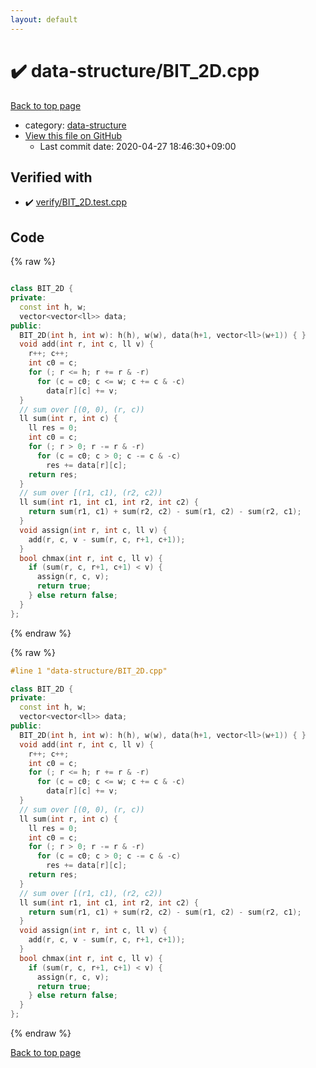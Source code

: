 ```yaml
---
layout: default
---
```


<!-- mathjax config similar to math.stackexchange -->
<script type="text/javascript" async
  src="https://cdnjs.cloudflare.com/ajax/libs/mathjax/2.7.5/MathJax.js?config=TeX-MML-AM_CHTML">
</script>
<script type="text/x-mathjax-config">
  MathJax.Hub.Config({
    TeX: { equationNumbers: { autoNumber: "AMS" }},
    tex2jax: {
      inlineMath: [ ['$','$'] ],
      processEscapes: true
    },
    "HTML-CSS": { matchFontHeight: false },
    displayAlign: "left",
    displayIndent: "2em"
  });
</script>

<script type="text/javascript" src="https://cdnjs.cloudflare.com/ajax/libs/jquery/3.4.1/jquery.min.js"></script>
<script src="https://cdn.jsdelivr.net/npm/jquery-balloon-js@1.1.2/jquery.balloon.min.js" integrity="sha256-ZEYs9VrgAeNuPvs15E39OsyOJaIkXEEt10fzxJ20+2I=" crossorigin="anonymous"></script>
<script type="text/javascript" src="../../assets/js/copy-button.js"></script>
<link rel="stylesheet" href="../../assets/css/copy-button.css" />


# :heavy_check_mark: data-structure/BIT_2D.cpp

<a href="../../index.html">Back to top page</a>

* category: <a href="../../index.html#36397fe12f935090ad150c6ce0c258d4">data-structure</a>
* <a href="{{ site.github.repository_url }}/blob/master/data-structure/BIT_2D.cpp">View this file on GitHub</a>
    - Last commit date: 2020-04-27 18:46:30+09:00




## Verified with

* :heavy_check_mark: <a href="../../verify/verify/BIT_2D.test.cpp.html">verify/BIT_2D.test.cpp</a>


## Code

<a id="unbundled"></a>
{% raw %}
```cpp

class BIT_2D {
private:
  const int h, w;
  vector<vector<ll>> data;
public:
  BIT_2D(int h, int w): h(h), w(w), data(h+1, vector<ll>(w+1)) { }
  void add(int r, int c, ll v) {
    r++; c++;
    int c0 = c;
    for (; r <= h; r += r & -r)
      for (c = c0; c <= w; c += c & -c)
        data[r][c] += v;
  }
  // sum over [(0, 0), (r, c))
  ll sum(int r, int c) {
    ll res = 0;
    int c0 = c;
    for (; r > 0; r -= r & -r)
      for (c = c0; c > 0; c -= c & -c)
        res += data[r][c];
    return res;
  }
  // sum over [(r1, c1), (r2, c2))
  ll sum(int r1, int c1, int r2, int c2) {
    return sum(r1, c1) + sum(r2, c2) - sum(r1, c2) - sum(r2, c1);
  }
  void assign(int r, int c, ll v) {
    add(r, c, v - sum(r, c, r+1, c+1));
  }
  bool chmax(int r, int c, ll v) {
    if (sum(r, c, r+1, c+1) < v) {
      assign(r, c, v);
      return true;
    } else return false;
  }
};

```
{% endraw %}

<a id="bundled"></a>
{% raw %}
```cpp
#line 1 "data-structure/BIT_2D.cpp"

class BIT_2D {
private:
  const int h, w;
  vector<vector<ll>> data;
public:
  BIT_2D(int h, int w): h(h), w(w), data(h+1, vector<ll>(w+1)) { }
  void add(int r, int c, ll v) {
    r++; c++;
    int c0 = c;
    for (; r <= h; r += r & -r)
      for (c = c0; c <= w; c += c & -c)
        data[r][c] += v;
  }
  // sum over [(0, 0), (r, c))
  ll sum(int r, int c) {
    ll res = 0;
    int c0 = c;
    for (; r > 0; r -= r & -r)
      for (c = c0; c > 0; c -= c & -c)
        res += data[r][c];
    return res;
  }
  // sum over [(r1, c1), (r2, c2))
  ll sum(int r1, int c1, int r2, int c2) {
    return sum(r1, c1) + sum(r2, c2) - sum(r1, c2) - sum(r2, c1);
  }
  void assign(int r, int c, ll v) {
    add(r, c, v - sum(r, c, r+1, c+1));
  }
  bool chmax(int r, int c, ll v) {
    if (sum(r, c, r+1, c+1) < v) {
      assign(r, c, v);
      return true;
    } else return false;
  }
};

```
{% endraw %}

<a href="../../index.html">Back to top page</a>

